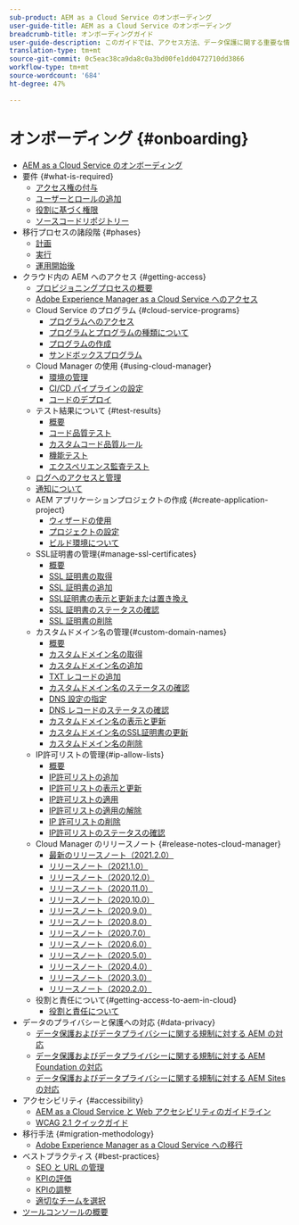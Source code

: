 ```yaml
---
sub-product: AEM as a Cloud Service のオンボーディング
user-guide-title: AEM as a Cloud Service のオンボーディング
breadcrumb-title: オンボーディングガイド
user-guide-description: このガイドでは、アクセス方法、データ保護に関する重要な情報など、Adobe Experience Manager as a Cloud Service の基本について概要を説明します。
translation-type: tm+mt
source-git-commit: 0c5eac38ca9da8c0a3bd00fe1dd0472710dd3866
workflow-type: tm+mt
source-wordcount: '684'
ht-degree: 47%

---
```



# オンボーディング {#onboarding}

+ [AEM as a Cloud Service のオンボーディング](/help/onboarding/home.md)
+ 要件 {#what-is-required}
   + [アクセス権の付与](what-is-required/access-rights-granted.md)
   + [ユーザーとロールの追加](what-is-required/add-users-roles.md)
   + [役割に基づく権限](what-is-required/role-based-permissions.md)
   + [ソースコードリポジトリー](what-is-required/source-code-repository.md)
+ 移行プロセスの諸段階 {#phases}
   + [計画](https://experienceleague.adobe.com/docs/experience-manager-cloud-service/moving/phases/planning.html)
   + [実行](https://experienceleague.adobe.com/docs/experience-manager-cloud-service/moving/phases/execution.html)
   + [運用開始後](https://experienceleague.adobe.com/docs/experience-manager-cloud-service/moving/phases/post-go-live.html)
+ クラウド内の AEM へのアクセス {#getting-access}
   + [プロビジョニングプロセスの概要](getting-access-to-aem-in-cloud/provisioning-process-overview.md)
   + [Adobe Experience Manager as a Cloud Service へのアクセス](getting-access-to-aem-in-cloud/navigation.md)
   + Cloud Service のプログラム {#cloud-service-programs}
      + [プログラムへのアクセス](getting-access-to-aem-in-cloud/first-time-login.md)
      + [プログラムとプログラムの種類について](getting-access-to-aem-in-cloud/understand-program-types.md)
      + [プログラムの作成](getting-access-to-aem-in-cloud/creating-a-program.md)
      + [サンドボックスプログラム](getting-access-to-aem-in-cloud/sandbox-programs.md)
   + Cloud Manager の使用 {#using-cloud-manager}
      + [環境の管理](https://experienceleague.adobe.com/docs/experience-manager-cloud-service/implementing/using-cloud-manager/manage-environments.html?lang=ja)
      + [CI/CD パイプラインの設定](https://experienceleague.adobe.com/docs/experience-manager-cloud-service/implementing/using-cloud-manager/configure-pipeline.html)
      + [コードのデプロイ](https://experienceleague.adobe.com/docs/experience-manager-cloud-service/implementing/using-cloud-manager/deploy-code.html)
   + テスト結果について {#test-results}
      + [概要](https://experienceleague.adobe.com/docs/experience-manager-cloud-service/implementing/using-cloud-manager/test-results/overview-test-results.html)
      + [コード品質テスト](https://experienceleague.adobe.com/docs/experience-manager-cloud-service/implementing/using-cloud-manager/test-results/code-quality-testing.html)
      + [カスタムコード品質ルール](https://experienceleague.adobe.com/docs/experience-manager-cloud-service/implementing/using-cloud-manager/test-results/custom-code-quality-rules.html)
      + [機能テスト](https://experienceleague.adobe.com/docs/experience-manager-cloud-service/implementing/using-cloud-manager/test-results/functional-testing.html)
      + [エクスペリエンス監査テスト](https://experienceleague.adobe.com/docs/experience-manager-cloud-service/implementing/using-cloud-manager/test-results/experience-audit-testing.html)
   + [ログへのアクセスと管理](https://experienceleague.adobe.com/docs/experience-manager-cloud-service/implementing/using-cloud-manager/manage-logs.html)
   + [通知について](https://experienceleague.adobe.com/docs/experience-manager-cloud-service/implementing/using-cloud-manager/notifications.html)
   + AEM アプリケーションプロジェクトの作成 {#create-application-project}
      + [ウィザードの使用](getting-access-to-aem-in-cloud/using-the-wizard.md)
      + [プロジェクトの設定](getting-access-to-aem-in-cloud/setting-up-project.md)
      + [ビルド環境について](getting-access-to-aem-in-cloud/build-environment-details.md)
   + SSL証明書の管理{#manage-ssl-certificates}
      + [概要](https://experienceleague.adobe.com/docs/experience-manager-cloud-service/implementing/using-cloud-manager/manage-ssl-certificates/introduction.html)
      + [SSL 証明書の取得](https://experienceleague.adobe.com/docs/experience-manager-cloud-service/implementing/using-cloud-manager/manage-ssl-certificates/get-ssl-certificate.html)
      + [SSL 証明書の追加](https://experienceleague.adobe.com/docs/experience-manager-cloud-service/implementing/using-cloud-manager/manage-ssl-certificates/add-ssl-certificate.html)
      + [SSL証明書の表示と更新または置き換え](https://experienceleague.adobe.com/docs/experience-manager-cloud-service/implementing/using-cloud-manager/manage-ssl-certificates/view-update-replace-ssl-certificate.html)
      + [SSL 証明書のステータスの確認](https://experienceleague.adobe.com/docs/experience-manager-cloud-service/implementing/using-cloud-manager/manage-ssl-certificates/check-status-ssl-certificate.html)
      + [SSL 証明書の削除](https://experienceleague.adobe.com/docs/experience-manager-cloud-service/implementing/using-cloud-manager/manage-ssl-certificates/delete-ssl-certificate.html)
   + カスタムドメイン名の管理{#custom-domain-names}
      + [概要](https://experienceleague.adobe.com/docs/experience-manager-cloud-service/implementing/using-cloud-manager/custom-domain-names/introduction.html)
      + [カスタムドメイン名の取得](https://experienceleague.adobe.com/docs/experience-manager-cloud-service/implementing/using-cloud-manager/custom-domain-names/get-custom-domain-name.html)
      + [カスタムドメイン名の追加](https://experienceleague.adobe.com/docs/experience-manager-cloud-service/implementing/using-cloud-manager/custom-domain-names/add-custom-domain-name.html)
      + [TXT レコードの追加](https://experienceleague.adobe.com/docs/experience-manager-cloud-service/implementing/using-cloud-manager/custom-domain-names/add-text-record.html)
      + [カスタムドメイン名のステータスの確認](https://experienceleague.adobe.com/docs/experience-manager-cloud-service/implementing/using-cloud-manager/custom-domain-names/check-domain-name-status.html)
      + [DNS 設定の指定](https://experienceleague.adobe.com/docs/experience-manager-cloud-service/implementing/using-cloud-manager/custom-domain-names/configure-dns-settings.html)
      + [DNS レコードのステータスの確認](https://experienceleague.adobe.com/docs/experience-manager-cloud-service/implementing/using-cloud-manager/custom-domain-names/check-dns-record-status.html)
      + [カスタムドメイン名の表示と更新](https://experienceleague.adobe.com/docs/experience-manager-cloud-service/implementing/using-cloud-manager/custom-domain-names/view-update-replace-custom-domain-name.html)
      + [カスタムドメイン名のSSL証明書の更新](https://experienceleague.adobe.com/docs/experience-manager-cloud-service/implementing/using-cloud-manager/custom-domain-names/update-cdn-ssl-certificate.html)
      + [カスタムドメイン名の削除](https://experienceleague.adobe.com/docs/experience-manager-cloud-service/implementing/using-cloud-manager/custom-domain-names/delete-custom-domain-name.html)
   + IP許可リストの管理{#ip-allow-lists}
      + [概要](https://experienceleague.adobe.com/docs/experience-manager-cloud-service/implementing/using-cloud-manager/ip-allow-lists/introduction.html)
      + [IP許可リストの追加](https://experienceleague.adobe.com/docs/experience-manager-cloud-service/implementing/using-cloud-manager/ip-allow-lists/add-ip-allow-lists.html)
      + [IP許可リストの表示と更新](https://experienceleague.adobe.com/docs/experience-manager-cloud-service/implementing/using-cloud-manager/ip-allow-lists/view-update-ip-allow-list.html)
      + [IP許可リストの適用](https://experienceleague.adobe.com/docs/experience-manager-cloud-service/implementing/using-cloud-manager/ip-allow-lists/apply-allow-list.html)
      + [IP許可リストの適用の解除](https://experienceleague.adobe.com/docs/experience-manager-cloud-service/implementing/using-cloud-manager/ip-allow-lists/unapply-ip-allow-list.html)
      + [IP 許可リストの削除](https://experienceleague.adobe.com/docs/experience-manager-cloud-service/implementing/using-cloud-manager/ip-allow-lists/delete-ip-allow-list.html)
      + [IP許可リストのステータスの確認](https://experienceleague.adobe.com/docs/experience-manager-cloud-service/implementing/using-cloud-manager/ip-allow-lists/check-ip-allow-list-status.html)
   + Cloud Manager のリリースノート {#release-notes-cloud-manager}
      + [最新のリリースノート（2021.2.0）](/help/onboarding/release-notes-cloud-manager/release-notes-cm-current.md)
      + [リリースノート（2021.1.0）](/help/onboarding/release-notes-cloud-manager/release-notes-cm-2021-1-0.md)
      + [リリースノート（2020.12.0）](/help/onboarding/release-notes-cloud-manager/release-notes-cm-2020-12-0.md)
      + [リリースノート（2020.11.0）](/help/onboarding/release-notes-cloud-manager/release-notes-cm-2020-11-0.md)
      + [リリースノート（2020.10.0）](/help/onboarding/release-notes-cloud-manager/release-notes-cm-2020-10-0.md)
      + [リリースノート（2020.9.0）](/help/onboarding/release-notes-cloud-manager/release-notes-cm-2020-9-0.md)
      + [リリースノート（2020.8.0）](/help/onboarding/release-notes-cloud-manager/release-notes-cm-2020-8-0.md)
      + [リリースノート（2020.7.0）](/help/onboarding/release-notes-cloud-manager/release-notes-cm-2020-7-0.md)
      + [リリースノート（2020.6.0）](/help/onboarding/release-notes-cloud-manager/release-notes-cm-2020-6-0.md)
      + [リリースノート（2020.5.0）](/help/onboarding/release-notes-cloud-manager/release-notes-cm-2020-5-0.md)
      + [リリースノート（2020.4.0）](/help/onboarding/release-notes-cloud-manager/release-notes-cm-2020-4-0.md)
      + [リリースノート（2020.3.0）](/help/onboarding/release-notes-cloud-manager/release-notes-cm-2020-3-0.md)
      + [リリースノート（2020.2.0）](/help/onboarding/release-notes-cloud-manager/release-notes-cm-2020-2-0.md)
   + 役割と責任について{#getting-access-to-aem-in-cloud}
      + [役割と責任について](getting-access-to-aem-in-cloud/roles-responsibilities.md)
+ データのプライバシーと保護への対応 {#data-privacy}
   + [データ保護およびデータプライバシーに関する規制に対する AEM の対応](data-privacy-and-protection-readiness/aem-readiness.md)
   + [データ保護およびデータプライバシーに関する規制に対する AEM Foundation の対応](data-privacy-and-protection-readiness/foundation-readiness.md)
   + [データ保護およびデータプライバシーに関する規制に対する AEM Sites の対応](data-privacy-and-protection-readiness/sites-readiness.md)
+ アクセシビリティ {#accessibility}
   + [AEM as a Cloud Service と Web アクセシビリティのガイドライン](accessibility/web-accessibility.md)
   + [WCAG 2.1 クイックガイド](accessibility/quick-guide-wcag.md)
+ 移行手法 {#migration-methodology}
   + [Adobe Experience Manager as a Cloud Service への移行](migration-methodology/getting-started.md)
+ ベストプラクティス {#best-practices}
   + [SEO と URL の管理](best-practices/seo-and-url-management.md)
   + [KPIの評価](best-practices/assessing-kpis.md)
   + [KPIの調整](best-practices/aligning-kpis.md)
   + [適切なチームを選択](best-practices/choose-right-team.md)
+ [ツールコンソールの概要](tools-consoles.md)
